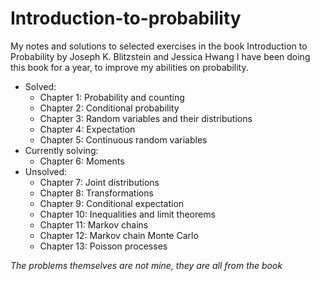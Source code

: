 # Introduction-to-probability
My notes and solutions to selected exercises in the book Introduction to Probability by Joseph K. Blitzstein and Jessica Hwang
I have been doing this book for a year, to improve my abilities on probability.
- Solved:
    - Chapter 1: Probability and counting
    - Chapter 2: Conditional probability
    - Chapter 3: Random variables and their distributions
    - Chapter 4: Expectation
    - Chapter 5: Continuous random variables
- Currently solving:
    - Chapter 6: Moments
- Unsolved:
    - Chapter 7: Joint distributions
    - Chapter 8: Transformations
    - Chapter 9: Conditional expectation
    - Chapter 10: Inequalities and limit theorems
    - Chapter 11: Markov chains
    - Chapter 12: Markov chain Monte Carlo
    - Chapter 13: Poisson processes

*The problems themselves are not mine, they are all from the book*
